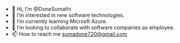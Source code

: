 - 👋 Hi, I’m @DoneSumathi
- 👀 I’m interested in new software technologies.
- 🌱 I’m currently learning Microsft Azure.
- 💞️ I’m looking to collaborate with software companies as employee.
- 📫 How to reach me sumadone720@gmail.com

<!---
DoneSumathi/DoneSumathi is a ✨ special ✨ repository because its `README.md` (this file) appears on your GitHub profile.
You can click the Preview link to take a look at your changes.
--->
